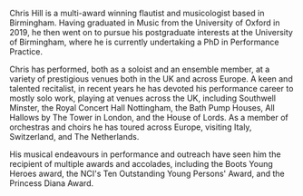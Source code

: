 Chris Hill is a multi-award winning flautist and musicologist based in Birmingham. Having graduated in Music from the University of Oxford in 2019, he then went on to pursue his postgraduate interests at the University of Birmingham, where he is currently undertaking a PhD in Performance Practice.

Chris has performed, both as a soloist and an ensemble member, at a variety of prestigious venues both in the UK and across Europe. A keen and talented recitalist, in recent years he has devoted his performance career to mostly solo work, playing at venues across the UK, including Southwell Minster, the Royal Concert Hall Nottingham, the Bath Pump Houses, All Hallows by The Tower in London, and the House of Lords. As a member of orchestras and choirs he has toured across Europe, visiting Italy, Switzerland, and The Netherlands. 

His musical endeavours in performance and outreach have seen him the recipient of multiple awards and accolades, including the Boots Young Heroes award, the NCI's Ten Outstanding Young Persons' Award, and the Princess Diana Award. 